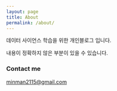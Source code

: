 ```yaml
---
layout: page
title: About
permalink: /about/
---
```


데이터 사이언스 학습을 위한 개인블로그 입니다.

내용이 정확하지 않은 부분이 있을 수 있습니다.

### Contact me

[minman2115@gmail.com](mailto:email@domain.com)
